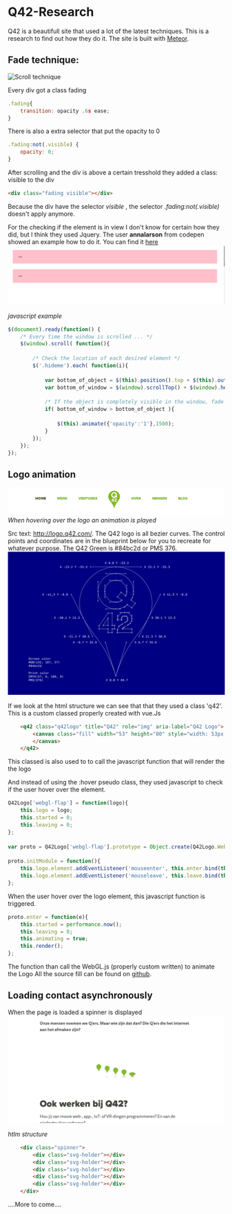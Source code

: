 # Q42-Research
Q42 is a beautifull site that used a lot of the latest techniques. This is a research to find out how they do it.
The site is built with [Meteor](http://meteor.com).

## Fade technique:
![Scroll technique](assets-readme/scroll-fade.gif)

Every div got a class fading
```javascript
.fading{
    transition: opacity .6s ease;
}
```
There is also a extra selector that put the opacity to 0
```javascript
.fading:not(.visible) {
    opacity: 0;
}
```
After scrolling and the div is above a certain tresshold they added a class: visible to the div
```html
<div class="fading visible"></div>
```
Because the div have the selector *visible* , the selector *.fading:not(.visible)* doesn't apply anymore.

For the checking if the element is in view I don't know for certain how they did, but I think they used Jquery. The user __annalarson__ from codepen showed an example how to do it. You can find it [here](https://codepen.io/annalarson/pen/GesqK)
![Code pen fade on scroll demo](assets-readme/scroll-fade-codepen-demo.gif)


*javascript example*
```javascript
$(document).ready(function() {
    /* Every time the window is scrolled ... */
    $(window).scroll( function(){

        /* Check the location of each desired element */
        $('.hideme').each( function(i){

            var bottom_of_object = $(this).position().top + $(this).outerHeight();
            var bottom_of_window = $(window).scrollTop() + $(window).height();

            /* If the object is completely visible in the window, fade it it */
            if( bottom_of_window > bottom_of_object ){

                $(this).animate({'opacity':'1'},1500);            
            }    
        });
    });
});
```

## Logo animation
![Logo animation](assets-readme/logo-animate-on-hover.gif)
*When hovering over the logo an animation is played*

Src text: http://logo.q42.com/.
The Q42 logo is all bezier curves. The control points and coordinates are in the blueprint below for you to recreate for whatever purpose. The Q42 Green is #84bc2d or PMS 376.
![Logo](assets-readme/logo-qubic.PNG)

If we look at the html structure we can see that that they used a class 'q42'. This is a custom classed properly created with vue.Js
```html
    <q42 class="q42logo" title="Q42" role="img" aria-label="Q42 Logo">
        <canvas class="fill" width="53" height="80" style="width: 53px; height: 80px;">
        </canvas>
    </q42>
```
This classed is also used to to call the javascript function that will render the the logo

And instead of using the :hover pseudo class, they used javascript to check if the user hover over the element.
```javascript
Q42Logo['webgl-flap'] = function(logo){
	this.logo = logo;
	this.started = 0;
	this.leaving = 0;
};

var proto = Q42Logo['webgl-flap'].prototype = Object.create(Q42Logo.WebGL.prototype);

proto.initModule = function(){
	this.logo.element.addEventListener('mouseenter', this.enter.bind(this));
	this.logo.element.addEventListener('mouseleave', this.leave.bind(this));
};
```

When the user hover over the logo element, this javascript function is triggered.
```javascript
proto.enter = function(e){
	this.started = performance.now();
	this.leaving = 0;
	this.animating = true;
	this.render();
};
```
The function than call the WebGL.js (properly custom written) to animate the Logo
All the source fill can be found on [github](https://github.com/Q42/logo).

## Loading contact asynchronously
When the page is loaded a spinner is displayed
![Loading spinner](assets-readme/loading-spinner.gif)

*htlm structure*
```html
    <div class="spinner">
        <div class="svg-holder"></div>
        <div class="svg-holder"></div>
        <div class="svg-holder"></div>
        <div class="svg-holder"></div>
        <div class="svg-holder"></div>
    </div>
```

....More to come....
